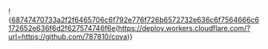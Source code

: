 !{[68747470733a2f2f6465706c6f792e776f726b6572732e636c6f7564666c6172652e636f6d2f627574746f6e](https://github.com/user-attachments/assets/8541ae40-2270-46eb-a756-622033df7518)(https://deploy.workers.cloudflare.com/?url=https://github.com/787810/cova)}
